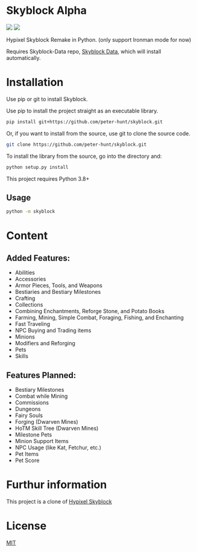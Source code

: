 # Skyblock Alpha
![](https://img.shields.io/github/repo-size/peter-hunt/skyblock)
![](https://img.shields.io/github/license/peter-hunt/skyblock)


Hypixel Skyblock Remake in Python.
(only support Ironman mode for now)

Requires Skyblock-Data repo, [Skyblock Data](https://github.com/peter-hunt/skyblock-data), which will install automatically.

# Installation
Use pip or git to install Skyblock.

Use pip to install the project straight as an executable library.

```bash
pip install git+https://github.com/peter-hunt/skyblock.git
```

Or, if you want to install from the source, use git to clone the source code.

```bash
git clone https://github.com/peter-hunt/skyblock.git
```

To install the library from the source, go into the directory and:

```bash
python setup.py install
```

This project requires Python 3.8+

## Usage
```bash
python -m skyblock
```

# Content
## Added Features:
* Abilities
* Accessories
* Armor Pieces, Tools, and Weapons
* Bestiaries and Bestiary Milestones
* Crafting
* Collections
* Combining Enchantments, Reforge Stone, and Potato Books
* Farming, Mining, Simple Combat, Foraging, Fishing, and Enchanting
* Fast Traveling
* NPC Buying and Trading items
* Minions
* Modifiers and Reforging
* Pets
* Skills

## Features Planned:
* Bestiary Milestones
* Combat while Mining
* Commissions
* Dungeons
* Fairy Souls
* Forging (Dwarven Mines)
* HoTM Skill Tree (Dwarven Mines)
* Milestone Pets
* Minion Support Items
* NPC Usage (like Kat, Fetchur, etc.)
* Pet Items
* Pet Score

# Furthur information
This project is a clone of [Hypixel Skyblock](https://hypixel-skyblock.fandom.com/wiki/Hypixel_SkyBlock_Wiki)

# License
[MIT](LICENSE.txt)
